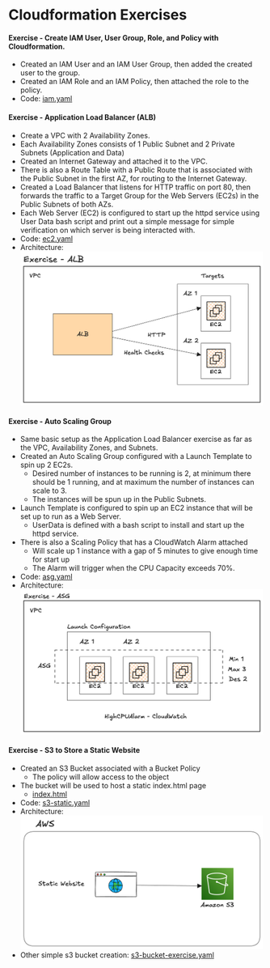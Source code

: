 # Cloudformation Exercises

#### Exercise - Create IAM User, User Group, Role, and Policy with Cloudformation.

- Created an IAM User and an IAM User Group, then added the created user to the group.
- Created an IAM Role and an IAM Policy, then attached the role to the policy.
- Code: [iam.yaml](/cloudformation-project/exercises/iam.yaml)

#### Exercise - Application Load Balancer (ALB)

- Create a VPC with 2 Availability Zones.
- Each Availability Zones consists of 1 Public Subnet and 2 Private Subnets (Application and Data)
- Created an Internet Gateway and attached it to the VPC.
- There is also a Route Table with a Public Route that is associated with the Public Subnet in the first AZ, for routing to the Internet Gateway.
- Created a Load Balancer that listens for HTTP traffic on port 80, then forwards the traffic to a Target Group for the Web Servers (EC2s) in the Public Subnets of both AZs.
- Each Web Server (EC2) is configured to start up the httpd service using User Data bash script and print out a simple message for simple verification on which server is being interacted with.
- Code: [ec2.yaml](/cloudformation-project/exercises/ec2.yaml)
- Architecture: ![Application Load Balancer Architecture](/cloudformation-project/images/cloudformation-alb.png)

#### Exercise - Auto Scaling Group

- Same basic setup as the Application Load Balancer exercise as far as the VPC, Availability Zones, and Subnets.
- Created an Auto Scaling Group configured with a Launch Template to spin up 2 EC2s.
  - Desired number of instances to be running is 2, at minimum there should be 1 running, and at maximum the number of instances can scale to 3.
  - The instances will be spun up in the Public Subnets.
- Launch Template is configured to spin up an EC2 instance that will be set up to run as a Web Server.
  - UserData is defined with a bash script to install and start up the httpd service.
- There is also a Scaling Policy that has a CloudWatch Alarm attached
  - Will scale up 1 instance with a gap of 5 minutes to give enough time for start up
  - The Alarm will trigger when the CPU Capacity exceeds 70%.
- Code: [asg.yaml](/cloudformation-project/exercises/asg.yaml)
- Architecture: ![Auto Scaling Group Architecture](/cloudformation-project/images/cloudformation-asg.png)

#### Exercise - S3 to Store a Static Website

- Created an S3 Bucket associated with a Bucket Policy
  - The policy will allow access to the object
- The bucket will be used to host a static index.html page
  - [index.html](/cloudformation-project/exercises/index.html)
- Code: [s3-static.yaml](/cloudformation-project/exercises/s3-static.yaml.yaml)
- Architecture: ![S3 Static Web Page Storage](/cloudformation-project/images/cloudformation-s3.png)
- Other simple s3 bucket creation: [s3-bucket-exercise.yaml](/cloudformation-project/exercises/s3-bucket-exercise.yaml)
